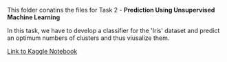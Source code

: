 This folder conatins the files for Task 2 - **Prediction Using Unsupervised Machine Learning**

In this task, we have to develop a classifier for the 'Iris' dataset and predict an optimum numbers of clusters and thus viusalize them.

[Link to Kaggle Notebook](https://www.kaggle.com/akashkothare/task-2-unsupervised-learning)
